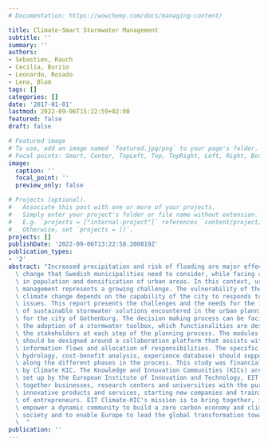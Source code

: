```yaml
---
# Documentation: https://wowchemy.com/docs/managing-content/

title: Climate-Smart Stormwater Management
subtitle: ''
summary: ''
authors:
- Sebastien, Rauch
- Cecilia, Burzio
- Leonardo, Rosado
- Lena, Blom
tags: []
categories: []
date: '2017-01-01'
lastmod: 2022-09-06T15:22:59+02:00
featured: false
draft: false

# Featured image
# To use, add an image named `featured.jpg/png` to your page's folder.
# Focal points: Smart, Center, TopLeft, Top, TopRight, Left, Right, BottomLeft, Bottom, BottomRight.
image:
  caption: ''
  focal_point: ''
  preview_only: false

# Projects (optional).
#   Associate this post with one or more of your projects.
#   Simply enter your project's folder or file name without extension.
#   E.g. `projects = ["internal-project"]` references `content/project/deep-learning/index.md`.
#   Otherwise, set `projects = []`.
projects: []
publishDate: '2022-09-06T13:22:58.200819Z'
publication_types:
- '2'
abstract: "Increased precipitation and risk of flooding are major effects due to climate\
  \ change that Swedish municipalities need to consider, while facing an ongoing growth\
  \ in population and densification of urban areas. In this context, urban stormwater\
  \ management represents a growing challenge. The vulnerability of the society towards\
  \ climate change depends on the capability of the city to responds to environmental\
  \ issues. This report presents the challenges and the needs for the implementation\
  \ of sustainable stormwater solutions encountered in the urban planning process\
  \ for the city of Gothenburg. The decision making process can be facilitated by\
  \ the adoption of a stormwater toolbox, which functionalities are designed to support\
  \ the stakeholders at each step of the planning process. The modules of the toolbox\
  \ should be designed around a collaboration platform that assists with transparent\
  \ information flows and allocation of responsibilities. The specific modules (e.g.\
  \ hydrology, cost-benefit analysis, experience database) should support the needs\
  \ along the different phases in the process. This study was financially supported\
  \ by Climate KIC. The Knowledge and Innovation Communities (KICs) are partnerships\
  \ set up by the European Institute of Innovation and Technology, EIT, that bring\
  \ together businesses, research centers and universities with the purpose of developing\
  \ innovative products and services, starting new companies and training a new generation\
  \ of entrepreneurs. EIT Climate-KIC's mission is to bring together, inspire and\
  \ empower a dynamic community to build a zero carbon economy and climate resilient\
  \ society and to enable Europe to lead the global transformation towards sustainability.\
  \  "
publication: ''
---
```

